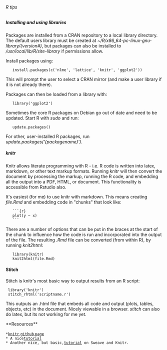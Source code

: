 ###### R tips

##### Installing and using libraries

Packages are installed from a CRAN repository to a local library
directory. The default users library must be created at
*\~/R/x86\_64-pc-linux-gnu-library/{version\#}*, but packages can also
be installed to */usr/local/lib/R/site-library* if permissions allow.

Install packages using:

`   install.packages(c('nlme', 'lattice', 'knitr', 'ggplot2'))`

This will prompt the user to select a CRAN mirror (and make a user
library if it is not already there).

Packages can then be loaded from a library with:

`   library('ggplot2')`

Sometimes the core R packages on Debian go out of date and need to be
updated. Start R with *sudo* and run:

`   update.packages()`

For other, user-installed R packages, run
*update.packages('{packagename}')*.

##### knitr

Knitr allows literate programming with R - i.e. R code is written into
latex, markdown, or other text markup formats. Running *knitr* will then
convert the document by processing the markup, running the R code, and
embedding all the output into a PDF, HTML, or document. This
functionality is accessible from Rstudio also.

It's easiest (for me) to use knitr with markdown. This means creating
*file.Rmd* and embedding code in "chunks" that look like:

````    ```{r} ````\
`   plot(y ~ x)`\
````    ``` ````

There are a number of options that can be put in the braces at the start
of the chunk to influence how the code is run and incorporated into the
output of the file. The resulting *.Rmd* file can be converted (from
within R), by running *knit2html*:

`   library(knitr)`\
`   knit2html(file.Rmd)`

#### Stitch

Stitch is knitr's most basic way to output results from an R script:

` library('knitr')`\
` stitch_rhtml('scriptname.r')`

This outputs an .html file that embeds all code and output (plots,
tables, objects, etc) in the document. Nicely viewable in a browser.
*stitch* can also do latex, but its not working for me yet.

 **Resources\*\*

` * `[`knitr` `github`
`page`](https://github.com/yihui/knitr#readme)\
` * A nice `[`tutorial`](http://biostat.mc.vanderbilt.edu/wiki/Main/KnitrHowto)\
` * Another nice, but basic, `[`tutorial`](http://gforge.se/2012/08/getting-started-with-knitr-and-sweave/)` on Sweave and Knitr.`
